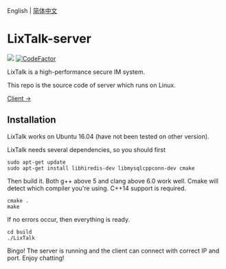 English | [简体中文](https://github.com/ZingLix/LixTalk-server/blob/master/Readme.zh.md)

# LixTalk-server

![](https://travis-ci.com/ZingLix/LixTalk-server.svg?branch=master)  [![CodeFactor](https://www.codefactor.io/repository/github/zinglix/lixtalk-server/badge)](https://www.codefactor.io/repository/github/zinglix/lixtalk-server)

LixTalk is a high-performance secure IM system.

This repo is the source code of server which runs on Linux.

[Client ->](https://github.com/ZingLix/LixTalk-client)

## Installation

LixTalk works on Ubuntu 16.04 (have not been tested on other version).

LixTalk needs several dependencies, so you should first

```
sudo apt-get update
sudo apt-get install libhiredis-dev libmysqlcppconn-dev cmake
```

Then build it. Both g++ above 5 and clang above 6.0 work well. Cmake will detect which compiler you're using. C++14 support is required.

```
cmake .
make
```

If no errors occur, then everything is ready. 

```
cd build
./LixTalk
```

Bingo! The server is running and the client can connect with correct IP and port. Enjoy chatting!

